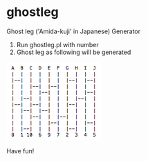 # ghostleg
Ghost leg ('Amida-kuji' in Japanese) Generator

1. Run ghostleg.pl with number
2. Ghost leg as following will be generated

![sample](ghostleg_1.png)

Have fun!
